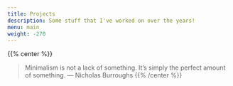 ```yaml
---
title: Projects
description: Some stuff that I've worked on over the years!
menu: main
weight: -270
---
```

{{% center %}}
> Minimalism is not a lack of something. It’s simply the perfect amount of something.
> — Nicholas Burroughs
{{% /center %}}